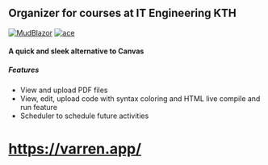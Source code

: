 ## Organizer for courses at IT Engineering KTH
[![MudBlazor](https://img.shields.io/badge/MudBlazor-v5.0.6-blue)](https://github.com/Garderoben/MudBlazor)
[![ace](https://img.shields.io/badge/ace-v1.4.12-green)](https://github.com/ajaxorg/ace)

#### A quick and sleek alternative to Canvas

##### Features
- View and upload PDF files
- View, edit, upload code with syntax coloring and HTML live compile and run feature
- Scheduler to schedule future activities
# https://varren.app/
